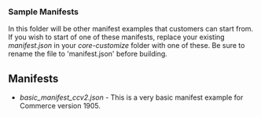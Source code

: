 ### Sample Manifests

In this folder will be other manifest examples that customers can start from. If you wish to start of one of these manifests, replace your existing *manifest.json* in your *core-customize* folder with one of these. Be sure to rename the file to 'manifest.json' before building.

## Manifests
* *basic_manifest_ccv2.json* - This is a very basic manifest example for Commerce version 1905.